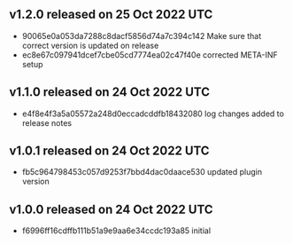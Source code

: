 ## v1.2.0 released on 25 Oct 2022 UTC
  * 90065e0a053da7288c8dacf5856d74a7c394c142 Make sure that correct version is updated on release
  * ec8e67c097941dcef7cbe05cd7774ea02c47f40e corrected META-INF setup
## v1.1.0 released on 24 Oct 2022 UTC
  * e4f8e4f3a5a05572a248d0eccadcddfb18432080 log changes added to release notes
## v1.0.1 released on 24 Oct 2022 UTC
  * fb5c964798453c057d9253f7bbd4dac0daace530 updated plugin version
## v1.0.0 released on 24 Oct 2022 UTC
  * f6996ff16cdffb111b51a9e9aa6e34ccdc193a85 initial